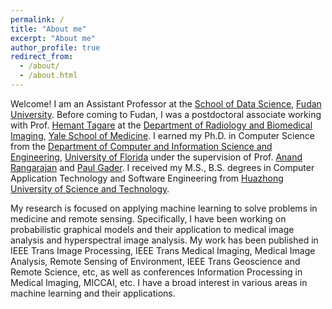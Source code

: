 ```yaml
---
permalink: /
title: "About me"
excerpt: "About me"
author_profile: true
redirect_from: 
  - /about/
  - /about.html
---
```


Welcome! I am an Assistant Professor at the [School of Data Science](https://sds.fudan.edu.cn/), [Fudan University](https://www.fudan.edu.cn). Before coming to Fudan, I was a postdoctoral associate working with Prof. [Hemant Tagare](https://seas.yale.edu/faculty-research/faculty-directory/hemant-d-tagare) at the [Department of Radiology and Biomedical Imaging](https://medicine.yale.edu/diagnosticradiology/), [Yale School of Medicine](https://medicine.yale.edu). I earned my Ph.D. in Computer Science from the [Department of Computer and Information Science and Engineering](https://www.cise.ufl.edu
), [University of Florida](https://www.ufl.edu) under the supervision of Prof. [Anand Rangarajan](https://www.cise.ufl.edu/~anand/) and [Paul Gader](https://www.cise.ufl.edu/gader-paul/). I received my M.S., B.S. degrees in Computer Application Technology and Software Engineering from [Huazhong University of Science and Technology](https://www.hust.edu.cn).

My research is focused on applying machine learning to solve problems in medicine and remote sensing. Specifically, I have been working on probabilistic graphical models and their application to medical image analysis and hyperspectral image analysis. My work has been published in IEEE Trans Image Processing, IEEE Trans Medical Imaging, Medical Image Analysis, Remote Sensing of Environment, IEEE Trans Geoscience and Remote Science, etc, as well as conferences Information Processing in Medical Imaging, MICCAI, etc. I have a broad interest in various areas in machine learning and their applications.
